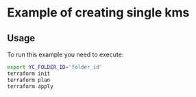 # Example of creating single kms

## Usage

To run this example you need to execute:

```bash
export YC_FOLDER_ID='folder_id'
terraform init
terraform plan
terraform apply
```

